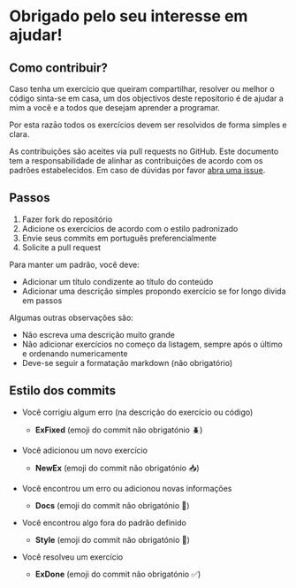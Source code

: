 # Obrigado pelo seu interesse em ajudar!



## Como contribuir?

Caso tenha um exercício que queiram compartilhar, resolver ou melhor o código sinta-se em casa, um dos objectivos deste repositorio é de ajudar a mim a você e a todos que desejam aprender a programar.

Por esta razāo todos os exercícios devem ser resolvidos de forma simples e clara.

As contribuições são aceites via pull requests no GitHub. Este documento tem a responsabilidade de alinhar as contribuições de acordo com os padrões estabelecidos. Em caso de dúvidas por favor [abra uma issue](https://github.com/an-jorge/Kotlin-Playground/issues/new).



## Passos

1. Fazer fork do repositório
2. Adicione os exercícios de acordo com o estilo padronizado
3. Envie seus commits em português preferencialmente
4. Solicite a pull request

Para manter um padrão, você deve:

- Adicionar um título condizente ao título do conteúdo
- Adicionar uma descrição simples propondo exercício se for longo divida em passos

Algumas outras observações são:

- Não escreva uma descrição muito grande
- Não adicionar exercícios no começo da listagem, sempre após o último e ordenando numericamente
- Deve-se seguir a formatação markdown (não obrigatório)



## Estilo dos commits

- Você corrigiu algum erro (na descrição do exercício ou código)
  - **ExFixed** (emoji do commit não obrigatónio :beetle:)
    
    
- Você adicionou um novo exercício
  - **NewEx** (emoji do commit não obrigatónio :inbox_tray:)
    
    

- Você encontrou um erro ou adicionou novas informações
  - **Docs** (emoji do commit não obrigatónio 📝)  
  
  
- Você encontrou algo fora do padrão definido
  - **Style** (emoji do commit não obrigatónio :art:)
  
  
- Você resolveu um exercício
  - **ExDone** (emoji do commit não obrigatónio :white_check_mark:)


